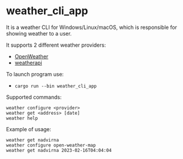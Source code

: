 # weather_cli_app
It is a weather CLI for Windows/Linux/macOS, which is responsible for showing weather to a user. 

It supports 2 different weather providers:
* [OpenWeather](https://openweathermap.org)
* [weatherapi](https://www.weatherapi.com)  

To launch program use: 
 * `cargo run --bin weather_cli_app`

Supported commands: 
```
weather configure <provider>
weather get <address> [date]
weather help
```

Example of usage: 
```
weather get nadvirna
weather configure open-weather-map
weather get nadvirna 2023-02-16T04:04:04
```

